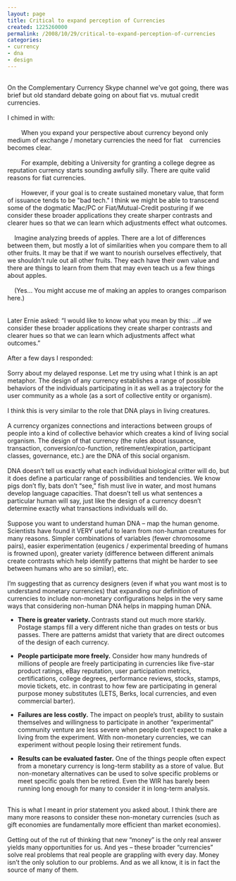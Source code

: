 ```yaml
---
layout: page
title: Critical to expand perception of Currencies
created: 1225260000
permalink: /2008/10/29/critical-to-expand-perception-of-currencies
categories:
- currency
- dna
- design
---
```

<p><br>
On the Complementary Currency Skype channel we've got going, there was brief but old standard debate going on about fiat vs. mutual credit currencies.<br>
<br>
I chimed in with:<br>
<br>
&nbsp;&nbsp;&nbsp;&nbsp;&nbsp;&nbsp;&nbsp; When you expand your perspective about currency beyond only medium of exchange / monetary currencies the need for fiat&nbsp;&nbsp;&nbsp; currencies becomes clear.<br>
<br>
&nbsp;&nbsp; &nbsp; &nbsp;&nbsp; For example, debiting a University for granting a college degree as reputation currency starts sounding awfully silly. There are quite valid reasons for fiat currencies.<br>
<br>
&nbsp;&nbsp;&nbsp;&nbsp;&nbsp;&nbsp;&nbsp; However, if your goal is to create sustained monetary value, that form of issuance tends to be "bad tech." I think we might be able to transcend some of the dogmatic Mac/PC or Fiat/Mutual-Credit posturing if we consider these broader applications they create sharper contrasts and clearer hues so that we can learn which adjustments effect what outcomes.<br>
<!--break--><br>
&nbsp;&nbsp;&nbsp; Imagine analyzing breeds of apples. There are a lot of differences between them, but mostly a lot of similarities when you compare them to all other fruits. It may be that if we want to nourish ourselves effectively, that we shouldn't rule out all other fruits. They each have their own value and there are things to learn from them that may even teach us a few things about apples.<br>
<br>
&nbsp;&nbsp;&nbsp; (Yes... You might accuse me of making an apples to oranges comparison here.)<br>
<br>
<br>
Later Ernie asked: “I would like to know what you mean by this: ...if we consider these broader applications they create sharper contrasts and clearer hues so that we can learn which adjustments affect what outcomes.”<br>
<br>
After a few days I responded:<br>
<br>
Sorry about my delayed response. Let me try using what I think is an apt metaphor. The design of any currency establishes a range of possible behaviors of the individuals participating in it as well as a trajectory for the user community as a whole (as a sort of collective entity or organism).<br>
<br>
I think this is very similar to the role that DNA plays in living creatures.<br>
<br>
A currency organizes connections and interactions between groups of people into a kind of collective behavior which creates a kind of living social organism. The design of that currency (the rules about issuance, transaction, conversion/co-function, retirement/expiration, participant classes, governance, etc.) are the DNA of this social organism.<br>
<br>
DNA doesn’t tell us exactly what each individual biological critter will do, but it does define a particular range of possibilities and tendencies. We know pigs don’t fly, bats don’t “see,” fish must live in water, and most humans develop language capacities. That doesn’t tell us what sentences a particular human will say, just like the design of a currency doesn’t determine exactly what transactions individuals will do.<br>
<br>
Suppose you want to understand human DNA – map the human genome. Scientists have found it VERY useful to learn from non-human creatures for many reasons. Simpler combinations of variables (fewer chromosome pairs), easier experimentation (eugenics / experimental breeding of humans is frowned upon), greater variety (difference between different animals create contrasts which help identify patterns that might be harder to see between humans who are so similar), etc.<br>
<br>
I’m suggesting that as currency designers (even if what you want most is to understand monetary currencies) that expanding our definition of currencies to include non-monetary configurations helps in the very same ways that considering non-human DNA helps in mapping human DNA.</p><ul><li><strong>There is greater variety. </strong>Contrasts stand out much more starkly. Postage stamps fill a very different niche than grades on tests or bus passes. There are patterns amidst that variety that are direct outcomes of the design of each currency.</li></ul><ul><li><strong>People participate more freely.</strong> Consider how many hundreds of millions of people are freely participating in currencies like five-star product ratings, eBay reputation, user participation metrics, certifications, college degrees, performance reviews, stocks, stamps, movie tickets, etc. in contrast to how few are participating in general purpose money substitutes (LETS, Berks, local currencies, and even commercial barter).</li></ul><ul><li><strong>Failures are less costly.</strong> The impact on people’s trust, ability to sustain themselves and willingness to participate in another “experimental” community venture are less severe when people don’t expect to make a living from the experiment. With non-monetary currencies, we can experiment without people losing their retirement funds.</li></ul><ul><li><strong>Results can be evaluated faster.</strong> One of the things people often expect from a monetary currency is long-term stability as a store of value. But non-monetary alternatives can be used to solve specific problems or meet specific goals then be retired. Even the WIR has barely been running long enough for many to consider it in long-term analysis.</li></ul><p><br>
This is what I meant in prior statement you asked about. I think there are many more reasons to consider these non-monetary currencies (such as gift economies are fundamentally more efficient than market economies).<br>
<br>
Getting out of the rut of thinking that new “money” is the only real answer yields many opportunities for us. And yes – these broader “currencies” solve real problems that real people are grappling with every day. Money isn’t the only solution to our problems. And as we all know, it is in fact the source of many of them.</p>
